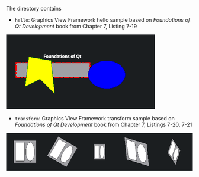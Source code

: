 The directory contains

- `hello`: Graphics View Framework hello sample based on *Foundations of Qt Development* book from Chapter 7, Listing 7-19

![hello sample result](hello/result.png)


- `transform`: Graphics View Framework transform sample based on *Foundations of Qt Development* book from Chapter 7, Listings 7-20, 7-21

![transform sample result](transform/result.png)

